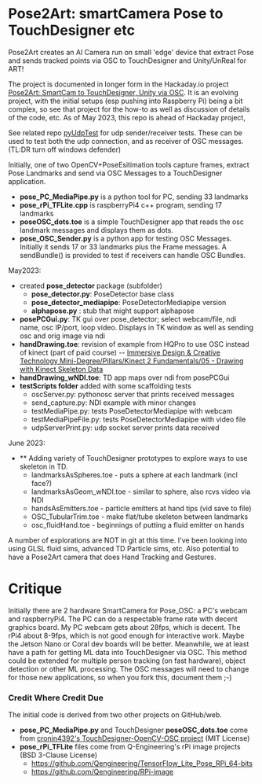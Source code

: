 # Pose2Art: smartCamera Pose to TouchDesigner etc

Pose2Art creates an AI Camera run on small 'edge' device that extract Pose and sends tracked points via OSC to TouchDesigner and Unity/UnReal for ART!

The project is documented in longer form in the Hackaday.io project [Pose2Art: SmartCam to TouchDesigner, Unity via OSC](https://hackaday.io/project/188345-pose2art-smartcam-to-touchdesigner-unity-via-osc).  It is an evolving project, with the initial setups (esp pushing into Raspberry Pi) being a bit complex, so see that project for the how-to as well as discussion of details of the code, etc. As of May 2023, this repo is ahead of Hackaday project,

See related repo [pyUdpTest](https://github.com/MauiJerry/pyUdpTest) for udp sender/receiver tests. These can be used to test both the udp connection, and as receiver of OSC messages. (TL:DR turn off windows defender)

Initially, one of two OpenCV+PoseEsitimation tools capture frames, extract Pose Landmarks and send via OSC Messages to a TouchDesigner application. 
- **pose_PC_MediaPipe.py** is a python tool for PC, sending 33 landmarks 
- **pose_rPi_TFLite.cpp** is raspberryPi4 c++ program, sending 17 landmarks  
- **poseOSC_dots.toe** is a simple TouchDesigner app that reads the osc landmark messages and displays them as dots.
- **pose_OSC_Sender.py** is a python app for testing OSC Messages. Initially it sends 17 or 33 landmarks plus the Frame messages. A sendBundle() is provided to test if receivers can handle OSC Bundles.

May2023: 
- created **pose_detector** package (subfolder) 
    - **pose_detector.py**: PoseDetector base class
	- **pose_detector_mediapipe**: PoseDetectorMediapipe version
	- **alphapose.py** : stub that might support alphapose
- **posePCGui.py**: TK gui over pose_detector; select webcam/file, ndi name, osc IP/port, loop video. Displays in TK window as well as sending osc and orig image via ndi
- **handDrawing.toe**: revision of example from HQPro to use OSC instead of kinect (part of paid course)
-- [Immersive Design & Creative Technology Mini-Degree/Pillars/Kinect 2 Fundamentals/05 - Drawing with Kinect Skeleton Data](https://hqpro.interactiveimmersive.io/products/immersive-design-creative-technology-mini-degree/categories/2151460601/posts/2162173127)
- **handDrawing_wNDI.toe**: TD app maps over ndi from posePCGui 
- **testScripts folder** added with some scaffolding tests
    * oscServer.py: pythonosc server that prints received messages
    * send_capture.py: NDI example with minor changes
    * testMediaPipe.py: tests PoseDetectorMediapipe with webcam
    * testMediaPipeFile.py: tests PoseDetectorMediapipe with video file
    * udpServerPrint.py: udp socket server prints data received
 
June 2023:
- ** Adding variety of TouchDesigner prototypes to explore ways to use skeleton in TD.
    * landmarksAsSpheres.toe - puts a sphere at each landmark (incl face?)
    * landmarksAsGeom_wNDI.toe - similar to sphere, also rcvs video via NDI
    * handsAsEmitters.toe - particle emitters at hand tips (vid save to file)
    * OSC_TubularTrim.toe - make flat/tube skeleton between landmarks
    * osc_fluidHand.toe - beginnings of putting a fluid  emitter on hands

A number of explorations are NOT in git at this time.  I've been looking into using GLSL fluid sims, advanced TD Particle sims, etc.  Also potential to have a Pose2Art camera that does Hand Tracking and Gestures.
  
# Critique

Initially there are 2 hardware SmartCamera for Pose_OSC: a PC's webcam and raspberryPi4.  The PC can do a respectable frame rate with decent graphics board. My PC webcam gets about 28fps, which is decent. The rPi4 about 8-9fps, which is not good enough for interactive work.  Maybe the Jetson Nano or Coral dev boards will be better.  Meanwhile, we at least have a path for getting ML data into TouchDesigner via OSC.  This method could be extended for multiple person tracking (on fast hardware), object detection or other ML processing. The OSC messages will need to change for those new applications, so when you fork this, document them ;-)

### Credit Where Credit Due

The initial code is derived from two other projects on GitHub/web.
- **pose_PC_MediaPipe.py** and TouchDesigner **poseOSC_dots.toe** come from [cronin4392's TouchDesigner-OpenCV-OSC project](https://github.com/cronin4392/TouchDesigner-OpenCV-OSC) (MIT License)
- **pose_rPi_TFLite** files come from Q-Engineering's rPi image projects (BSD 3-Clause License)
	- https://github.com/Qengineering/TensorFlow_Lite_Pose_RPi_64-bits
	- https://github.com/Qengineering/RPi-image


